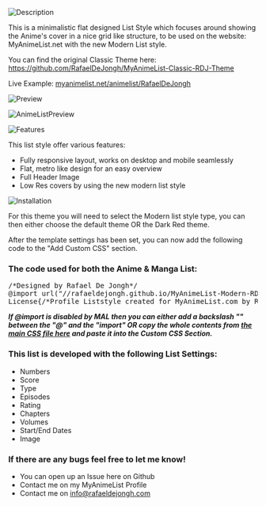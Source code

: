 ![Description](http://files.gamebanana.com/bitpit/description_e1c38.png)

This is a minimalistic flat designed List Style which focuses around showing the Anime's cover in a nice grid like structure, to be used on the website: MyAnimeList.net with the new Modern List style. 

You can find the original Classic Theme here: https://github.com/RafaelDeJongh/MyAnimeList-Classic-RDJ-Theme

Live Example: [myanimelist.net/animelist/RafaelDeJongh](https://myanimelist.net/animelist/RafaelDeJongh)

![Preview](http://files.gamebanana.com/bitpit/preview_67ec1.png)

![AnimeListPreview](https://files.gamebanana.com/bitpit/modern-mal-rdj-theme.jpg)

![Features](http://files.gamebanana.com/bitpit/features_38a9e.png)

This list style offer various features:

- Fully responsive layout, works on desktop and mobile seamlessly 
- Flat, metro like design for an easy overview
- Full Header Image
- Low Res covers by using the new modern list style

![Installation](http://files.gamebanana.com/bitpit/installation_b6439.png)

For this theme you will need to select the Modern list style type, you can then either choose the default theme OR the Dark Red theme.

After the template settings has been set, you can now add the following code to the "Add Custom CSS" section. 

### The code used for both the Anime & Manga List:

<pre>/*Designed by Rafael De Jongh*/
@import url("//rafaeldejongh.github.io/MyAnimeList-Modern-RDJ-Theme/MAL-RDJ-Theme.css");
License{/*Profile Liststyle created for MyAnimeList.com by Rafael De Jongh - https://github.com/RafaelDeJongh//MyAnimeList-Modern-RDJ-Theme*/}</pre>

***If @import is disabled by MAL then you can either add a backslash "\" between the "@" and the "import" OR copy the whole contents from [the main CSS file here](https://rafaeldejongh.github.io/MyAnimeList-Modern-RDJ-Theme/MAL-RDJ-Theme.css) and paste it into the Custom CSS Section.***

### This list is developed with the following List Settings:

- Numbers
- Score
- Type
- Episodes
- Rating
- Chapters
- Volumes
- Start/End Dates
- Image

### If there are any bugs feel free to let me know!

- You can open up an Issue here on Github
- Contact me on my MyAnimeList Profile
- Contact me on info@rafaeldejongh.com